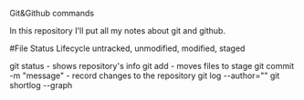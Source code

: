 Git&Github commands

In this repository I'll put all my notes about git and github.

#File Status Lifecycle
    untracked, unmodified, modified, staged

git status - shows repository's info
git add - moves files to stage
git commit -m "message" - record changes to the repository
git log --author=""
git shortlog --graph
